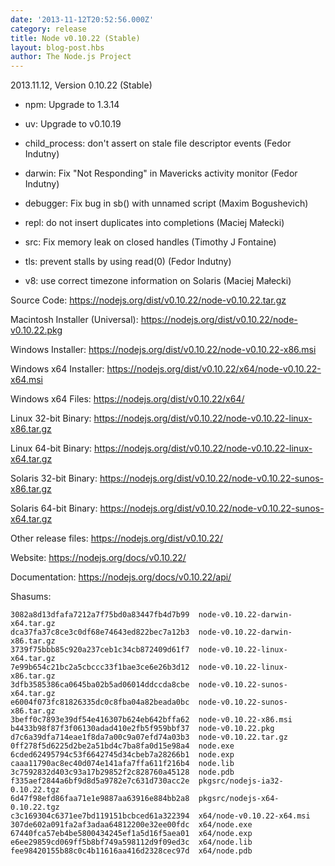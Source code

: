 ```yaml
---
date: '2013-11-12T20:52:56.000Z'
category: release
title: Node v0.10.22 (Stable)
layout: blog-post.hbs
author: The Node.js Project
---
```


2013.11.12, Version 0.10.22 (Stable)

- npm: Upgrade to 1.3.14

- uv: Upgrade to v0.10.19

- child_process: don't assert on stale file descriptor events (Fedor Indutny)

- darwin: Fix "Not Responding" in Mavericks activity monitor (Fedor Indutny)

- debugger: Fix bug in sb() with unnamed script (Maxim Bogushevich)

- repl: do not insert duplicates into completions (Maciej Małecki)

- src: Fix memory leak on closed handles (Timothy J Fontaine)

- tls: prevent stalls by using read(0) (Fedor Indutny)

- v8: use correct timezone information on Solaris (Maciej Małecki)

Source Code: https://nodejs.org/dist/v0.10.22/node-v0.10.22.tar.gz

Macintosh Installer (Universal): https://nodejs.org/dist/v0.10.22/node-v0.10.22.pkg

Windows Installer: https://nodejs.org/dist/v0.10.22/node-v0.10.22-x86.msi

Windows x64 Installer: https://nodejs.org/dist/v0.10.22/x64/node-v0.10.22-x64.msi

Windows x64 Files: https://nodejs.org/dist/v0.10.22/x64/

Linux 32-bit Binary: https://nodejs.org/dist/v0.10.22/node-v0.10.22-linux-x86.tar.gz

Linux 64-bit Binary: https://nodejs.org/dist/v0.10.22/node-v0.10.22-linux-x64.tar.gz

Solaris 32-bit Binary: https://nodejs.org/dist/v0.10.22/node-v0.10.22-sunos-x86.tar.gz

Solaris 64-bit Binary: https://nodejs.org/dist/v0.10.22/node-v0.10.22-sunos-x64.tar.gz

Other release files: https://nodejs.org/dist/v0.10.22/

Website: https://nodejs.org/docs/v0.10.22/

Documentation: https://nodejs.org/docs/v0.10.22/api/

Shasums:

```
3082a8d13dfafa7212a7f75bd0a83447fb4d7b99  node-v0.10.22-darwin-x64.tar.gz
dca37fa37c8ce3c0df68e74643ed822bec7a12b3  node-v0.10.22-darwin-x86.tar.gz
3739f75bbb85c920a237ceb1c34cb872409d61f7  node-v0.10.22-linux-x64.tar.gz
7e99b654c21bc2a5cbccc33f1bae3ce6e26b3d12  node-v0.10.22-linux-x86.tar.gz
3dfb3585386ca0645ba02b5ad06014ddccda8cbe  node-v0.10.22-sunos-x64.tar.gz
e6004f073fc81826335dc0c8fba04a82beada0bc  node-v0.10.22-sunos-x86.tar.gz
3beff0c7893e39df54e416307b624eb642bffa62  node-v0.10.22-x86.msi
b4433b98f87f3f06130adad410e2fb5f959bbf37  node-v0.10.22.pkg
d7c6a39dfa714eae1f8da7a00c9a07efd74a03b3  node-v0.10.22.tar.gz
0ff278f5d6225d2be2a51bd4c7ba8fa0d15e98a4  node.exe
6cded62495794c53f6642745d34cbeb7a28266b1  node.exp
caaa11790ac8ec40d074e141afa7ffa611f216b4  node.lib
3c7592832d403c93a17b29852f2c828760a45128  node.pdb
f335aef2844a6bf9d8d5a9782e7c631d730acc2e  pkgsrc/nodejs-ia32-0.10.22.tgz
6d47f98efd86faa71e1e9887aa63916e884bb2a8  pkgsrc/nodejs-x64-0.10.22.tgz
c3c169304c6371ee7bd119151bcbced61a322394  x64/node-v0.10.22-x64.msi
307de602a091fa2af3adaa64812200e32ee00fdc  x64/node.exe
67440fca57eb4be5800434245ef1a5d16f5aea01  x64/node.exp
e6ee29859cd069ff5b8bf749a598112d9f09ed3c  x64/node.lib
fee98420155b88c0c4b11616aa416d2328cec97d  x64/node.pdb
```
